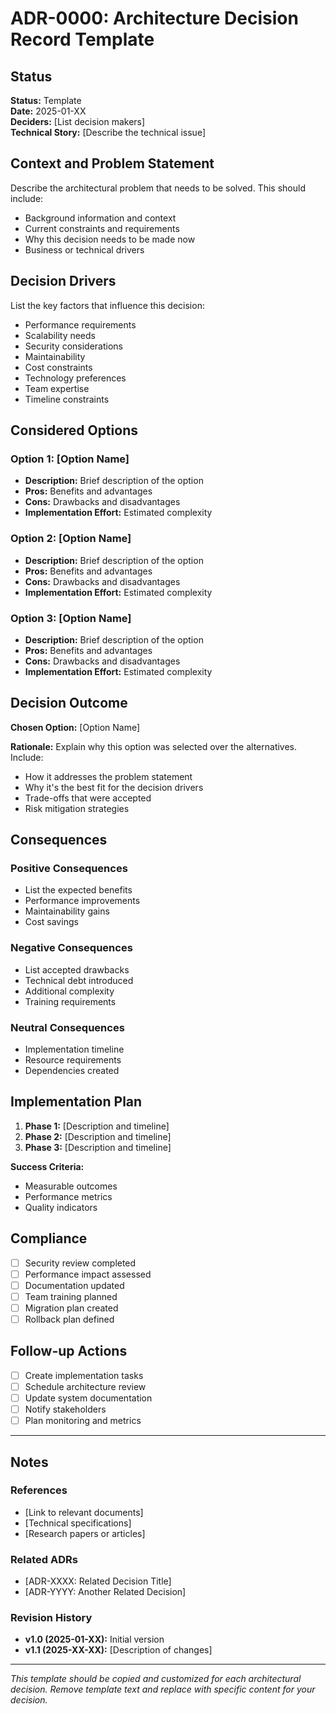 # ADR-0000: Architecture Decision Record Template

## Status
**Status:** Template  
**Date:** 2025-01-XX  
**Deciders:** [List decision makers]  
**Technical Story:** [Describe the technical issue]

## Context and Problem Statement

Describe the architectural problem that needs to be solved. This should include:
- Background information and context
- Current constraints and requirements
- Why this decision needs to be made now
- Business or technical drivers

## Decision Drivers

List the key factors that influence this decision:
- Performance requirements
- Scalability needs
- Security considerations
- Maintainability
- Cost constraints
- Technology preferences
- Team expertise
- Timeline constraints

## Considered Options

### Option 1: [Option Name]
- **Description:** Brief description of the option
- **Pros:** Benefits and advantages
- **Cons:** Drawbacks and disadvantages
- **Implementation Effort:** Estimated complexity

### Option 2: [Option Name]
- **Description:** Brief description of the option
- **Pros:** Benefits and advantages
- **Cons:** Drawbacks and disadvantages
- **Implementation Effort:** Estimated complexity

### Option 3: [Option Name]
- **Description:** Brief description of the option
- **Pros:** Benefits and advantages
- **Cons:** Drawbacks and disadvantages
- **Implementation Effort:** Estimated complexity

## Decision Outcome

**Chosen Option:** [Option Name]

**Rationale:** Explain why this option was selected over the alternatives. Include:
- How it addresses the problem statement
- Why it's the best fit for the decision drivers
- Trade-offs that were accepted
- Risk mitigation strategies

## Consequences

### Positive Consequences
- List the expected benefits
- Performance improvements
- Maintainability gains
- Cost savings

### Negative Consequences
- List accepted drawbacks
- Technical debt introduced
- Additional complexity
- Training requirements

### Neutral Consequences
- Implementation timeline
- Resource requirements
- Dependencies created

## Implementation Plan

1. **Phase 1:** [Description and timeline]
2. **Phase 2:** [Description and timeline]  
3. **Phase 3:** [Description and timeline]

**Success Criteria:**
- Measurable outcomes
- Performance metrics
- Quality indicators

## Compliance

- [ ] Security review completed
- [ ] Performance impact assessed
- [ ] Documentation updated
- [ ] Team training planned
- [ ] Migration plan created
- [ ] Rollback plan defined

## Follow-up Actions

- [ ] Create implementation tasks
- [ ] Schedule architecture review
- [ ] Update system documentation
- [ ] Notify stakeholders
- [ ] Plan monitoring and metrics

---

## Notes

### References
- [Link to relevant documents]
- [Technical specifications]
- [Research papers or articles]

### Related ADRs
- [ADR-XXXX: Related Decision Title]
- [ADR-YYYY: Another Related Decision]

### Revision History
- **v1.0 (2025-01-XX):** Initial version
- **v1.1 (2025-XX-XX):** [Description of changes]

---

*This template should be copied and customized for each architectural decision. Remove template text and replace with specific content for your decision.*